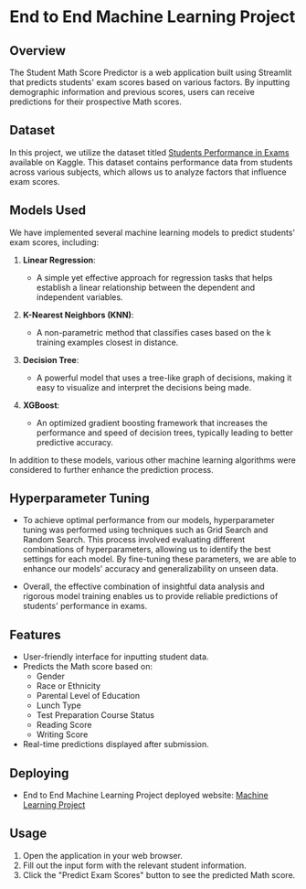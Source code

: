 # End to End Machine Learning Project

## Overview  
The Student Math Score Predictor is a web application built using Streamlit that predicts students' exam scores based on various factors. By inputting demographic information and previous scores, users can receive predictions for their prospective Math scores.  

## Dataset

In this project, we utilize the dataset titled [Students Performance in Exams](https://www.kaggle.com/datasets/spscientist/students-performance-in-exams?datasetId=74977) available on Kaggle. This dataset contains performance data from students across various subjects, which allows us to analyze factors that influence exam scores.  

## Models Used  

We have implemented several machine learning models to predict students' exam scores, including:  

1. **Linear Regression**:  
   - A simple yet effective approach for regression tasks that helps establish a linear relationship between the dependent and independent variables.  

2. **K-Nearest Neighbors (KNN)**:  
   - A non-parametric method that classifies cases based on the k training examples closest in distance.  

3. **Decision Tree**:  
   - A powerful model that uses a tree-like graph of decisions, making it easy to visualize and interpret the decisions being made.  

4. **XGBoost**:  
   - An optimized gradient boosting framework that increases the performance and speed of decision trees, typically leading to better predictive accuracy.  

In addition to these models, various other machine learning algorithms were considered to further enhance the prediction process.  

## Hyperparameter Tuning  

- To achieve optimal performance from our models, hyperparameter tuning was performed using techniques such as Grid Search and Random Search. This process involved evaluating different combinations of hyperparameters, allowing us to identify the best settings for each model. By fine-tuning these parameters, we are able to enhance our models' accuracy and generalizability on unseen data.  

- Overall, the effective combination of insightful data analysis and rigorous model training enables us to provide reliable predictions of students' performance in exams.

## Features  
- User-friendly interface for inputting student data.  
- Predicts the Math score based on:  
  - Gender  
  - Race or Ethnicity  
  - Parental Level of Education  
  - Lunch Type  
  - Test Preparation Course Status  
  - Reading Score  
  - Writing Score  
- Real-time predictions displayed after submission.

## Deploying
- End to End Machine Learning Project deployed website: [Machine Learning Project](https://alaindelong-end-to-end-machine-learning-project.hf.space)

## Usage
1. Open the application in your web browser.
2. Fill out the input form with the relevant student information.
3. Click the "Predict Exam Scores" button to see the predicted Math score.
